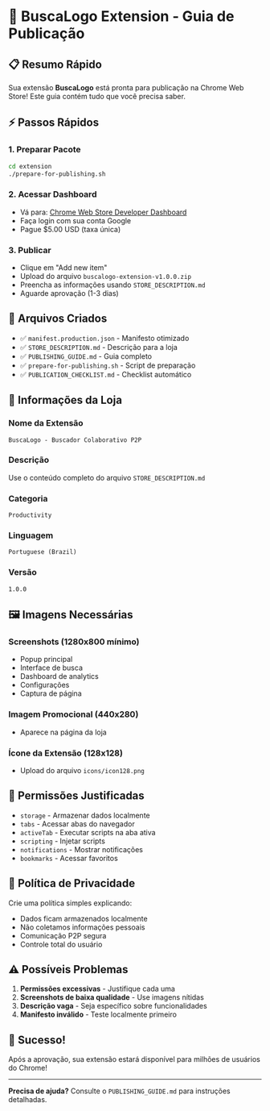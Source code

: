 # 🚀 BuscaLogo Extension - Guia de Publicação

## 📋 **Resumo Rápido**

Sua extensão **BuscaLogo** está pronta para publicação na Chrome Web Store! Este guia contém tudo que você precisa saber.

## ⚡ **Passos Rápidos**

### 1. **Preparar Pacote**
```bash
cd extension
./prepare-for-publishing.sh
```

### 2. **Acessar Dashboard**
- Vá para: [Chrome Web Store Developer Dashboard](https://chrome.google.com/webstore/devconsole/)
- Faça login com sua conta Google
- Pague $5.00 USD (taxa única)

### 3. **Publicar**
- Clique em "Add new item"
- Upload do arquivo `buscalogo-extension-v1.0.0.zip`
- Preencha as informações usando `STORE_DESCRIPTION.md`
- Aguarde aprovação (1-3 dias)

## 📁 **Arquivos Criados**

- ✅ `manifest.production.json` - Manifesto otimizado
- ✅ `STORE_DESCRIPTION.md` - Descrição para a loja
- ✅ `PUBLISHING_GUIDE.md` - Guia completo
- ✅ `prepare-for-publishing.sh` - Script de preparação
- ✅ `PUBLICATION_CHECKLIST.md` - Checklist automático

## 🎯 **Informações da Loja**

### **Nome da Extensão**
```
BuscaLogo - Buscador Colaborativo P2P
```

### **Descrição**
Use o conteúdo completo do arquivo `STORE_DESCRIPTION.md`

### **Categoria**
```
Productivity
```

### **Linguagem**
```
Portuguese (Brazil)
```

### **Versão**
```
1.0.0
```

## 🖼️ **Imagens Necessárias**

### **Screenshots (1280x800 mínimo)**
- Popup principal
- Interface de busca
- Dashboard de analytics
- Configurações
- Captura de página

### **Imagem Promocional (440x280)**
- Aparece na página da loja

### **Ícone da Extensão (128x128)**
- Upload do arquivo `icons/icon128.png`

## 🔧 **Permissões Justificadas**

- `storage` - Armazenar dados localmente
- `tabs` - Acessar abas do navegador
- `activeTab` - Executar scripts na aba ativa
- `scripting` - Injetar scripts
- `notifications` - Mostrar notificações
- `bookmarks` - Acessar favoritos

## 📝 **Política de Privacidade**

Crie uma política simples explicando:
- Dados ficam armazenados localmente
- Não coletamos informações pessoais
- Comunicação P2P segura
- Controle total do usuário

## ⚠️ **Possíveis Problemas**

1. **Permissões excessivas** - Justifique cada uma
2. **Screenshots de baixa qualidade** - Use imagens nítidas
3. **Descrição vaga** - Seja específico sobre funcionalidades
4. **Manifesto inválido** - Teste localmente primeiro

## 🎉 **Sucesso!**

Após a aprovação, sua extensão estará disponível para milhões de usuários do Chrome!

---

**Precisa de ajuda?** Consulte o `PUBLISHING_GUIDE.md` para instruções detalhadas.
